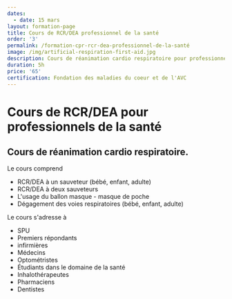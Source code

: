 ```yaml
---
dates:
  - date: 15 mars
layout: formation-page
title: Cours de RCR/DEA professionnel de la santé
order: '3'
permalink: /formation-cpr-rcr-dea-professionnel-de-la-santé
image: /img/artificial-respiration-first-aid.jpg
description: Cours de réanimation cardio respiratoire pour professionnel de la santé
duration: 5h
price: '65'
certification: Fondation des maladies du coeur et de l'AVC
---
```

# Cours de RCR/DEA pour professionnels de la santé

## Cours de réanimation cardio respiratoire.

Le cours comprend

* RCR/DEA à un sauveteur (bébé, enfant, adulte)
* RCR/DEA à deux sauveteurs
* L'usage du ballon masque - masque de poche 
* Dégagement des voies respiratoires (bébé, enfant, adulte)

Le cours s'adresse à

* SPU
* Premiers répondants
* infirmières
* Médecins
* Optométristes
* Étudiants dans le domaine de la santé
* Inhalothérapeutes 
* Pharmaciens 
* Dentistes

##
